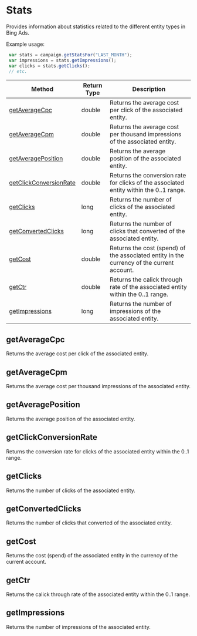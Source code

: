 # Stats
Provides information about statistics related to the different entity types in Bing Ads.

Example usage:
```javascript
 var stats = campaign.getStatsFor("LAST_MONTH");
 var impressions = stats.getImpressions();
 var clicks = stats.getClicks();
 // etc.
```

|Method|Return Type|Description|
|-|-|-
[getAverageCpc](#getaveragecpc)|double|Returns the average cost per click of the associated entity.<br />
[getAverageCpm](#getaveragecpm)|double|Returns the average cost per thousand impressions of the associated entity.<br />
[getAveragePosition](#getaverageposition)|double|Returns the average position of the associated entity.<br />
[getClickConversionRate](#getclickconversionrate)|double|Returns the conversion rate for clicks of the associated entity within the 0..1 range.<br />
[getClicks](#getclicks)|long|Returns the number of clicks of the associated entity.<br />
[getConvertedClicks](#getconvertedclicks)|long|Returns the number of clicks that converted of the associated entity.<br />
[getCost](#getcost)|double|Returns the cost (spend) of the associated entity in the currency of the current account.<br />
[getCtr](#getctr)|double|Returns the calick through rate of the associated entity within the 0..1 range. <br />
[getImpressions](#getimpressions)|long|Returns the number of impressions of the associated entity.<br />

## <a name="getaveragecpc"></a>getAverageCpc
Returns the average cost per click of the associated entity.


## <a name="getaveragecpm"></a>getAverageCpm
Returns the average cost per thousand impressions of the associated entity.


## <a name="getaverageposition"></a>getAveragePosition
Returns the average position of the associated entity.


## <a name="getclickconversionrate"></a>getClickConversionRate
Returns the conversion rate for clicks of the associated entity within the 0..1 range.


## <a name="getclicks"></a>getClicks
Returns the number of clicks of the associated entity.


## <a name="getconvertedclicks"></a>getConvertedClicks
Returns the number of clicks that converted of the associated entity.


## <a name="getcost"></a>getCost
Returns the cost (spend) of the associated entity in the currency of the current account.


## <a name="getctr"></a>getCtr
Returns the calick through rate of the associated entity within the 0..1 range. 


## <a name="getimpressions"></a>getImpressions
Returns the number of impressions of the associated entity.



